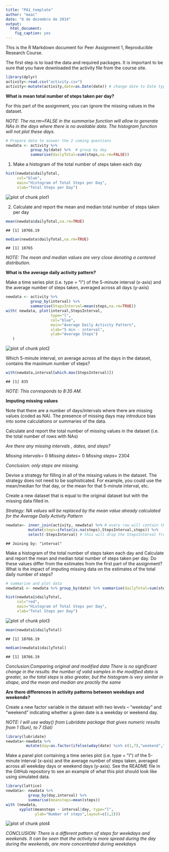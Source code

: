 ```yaml
---
title: "PA1_template"
author: "maac"
date: "8 de dezembro de 2014"
output:
  html_document:
    fig_caption: yes
---
```


This is the R Markdown document for Peer Assignment 1, Reproducible Research Course.

The first step is to load the data and required packages.
It is important to be sure that you have downloaded the activity file from the course site.


```r
library(dplyr)
activity<-read.csv("activity.csv")
activity<-mutate(activity,date=as.Date(date)) # change date to Date type
```

**What is mean total number of steps taken per day?**

For this part of the assignment, you can ignore the missing values in the dataset.

*NOTE: The na.rm=FALSE in the summarise function will allow to generate NAs in the days where there is no available data. The histogram function will not plot these days.*

```r
# Prepare data to answer the 2 coming questions
newdata <- activity %>%
           group_by(date) %>%  # group by day
           summarise(dailyTotal=sum(steps,na.rm=FALSE))
```


1. Make a histogram of the total number of steps taken each day

```r
hist(newdata$dailyTotal,
     col="blue",
     main="Histogram of Total Steps per Day",
     xlab="Total Steps per Day")
```

![plot of chunk plot1](figure/plot1-1.png) 

2. Calculate and report the mean and median total number of steps taken per day

```r
mean(newdata$dailyTotal,na.rm=TRUE)
```

```
## [1] 10766.19
```

```r
median(newdata$dailyTotal,na.rm=TRUE)
```

```
## [1] 10765
```

*NOTE: The mean and median values are very close denoting a centered distribution.*

**What is the average daily activity pattern?**

Make a time series plot (i.e. type = "l") of the 5-minute interval (x-axis) and the average number of steps taken, averaged across all days (y-axis)

```r
newdata <- activity %>%
           group_by(interval) %>%
           summarise(StepsInterval=mean(steps,na.rm=TRUE))
with( newdata, plot(interval,StepsInterval,
                    type="l",
                    col="blue",
                    main="Average Daily Activity Pattern",
                    xlab="5 min - interval",
                    ylab="Average Steps")
   )
```

![plot of chunk plot2](figure/plot2-1.png) 

Which 5-minute interval, on average across all the days in the dataset, contains the maximum number of steps?


```r
with(newdata,interval[which.max(StepsInterval)])
```

```
## [1] 835
```

*NOTE: This corresponds to 8:35 AM.*

**Imputing missing values**

Note that there are a number of days/intervals where there are missing values (coded as NA). The presence of missing days may introduce bias into some calculations or summaries of the data.

Calculate and report the total number of missing values in the dataset (i.e. the total number of rows with NAs)

*Are there any missing intervals , dates, and steps?*

*Missing intervals=* 0
*Missing dates=* 0
*Missing steps=* 2304

*Conclusion: only steps are missing.*

Devise a strategy for filling in all of the missing values in the dataset. The strategy does not need to be sophisticated. For example, you could use the mean/median for that day, or the mean for that 5-minute interval, etc.

Create a new dataset that is equal to the original dataset but with the missing data filled in.

*Strategy: NA values will be replaced by the mean value already calculated for the Average Daily Activity Pattern*

```r
newdata<- inner_join(activity, newdata) %>% # every row will contain the average steps for the interval StepsInterval from newdata
          mutate(steps=ifelse(is.na(steps),StepsInterval,steps)) %>%
          select(-StepsInterval) # this will drop the StepsInterval from the dataframe
```

```
## Joining by: "interval"
```

Make a histogram of the total number of steps taken each day and Calculate and report the mean and median total number of steps taken per day. Do these values differ from the estimates from the first part of the assignment? What is the impact of imputing missing data on the estimates of the total daily number of steps?

```r
# summarise and plot data
newdata1 <- newdata %>% group_by(date) %>% summarise(dailyTotal=sum(steps))

hist(newdata1$dailyTotal,
     col="red",
     main="Histogram of Total Steps per Day",
     xlab="Total Steps per Day")
```

![plot of chunk plot3](figure/plot3-1.png) 

```r
mean(newdata1$dailyTotal)
```

```
## [1] 10766.19
```

```r
median(newdata1$dailyTotal)
```

```
## [1] 10766.19
```
*Conclusion:Comparing original and modified data*
*There is no significant change in the results: the number of valid samples in the modified data is greater, so the total steps is also greater, but the histogram is very similar in shape, and the mean and median are practily the same*


**Are there differences in activity patterns between weekdays and weekends?**

Create a new factor variable in the dataset with two levels – “weekday” and “weekend” indicating whether a given date is a weekday or weekend day.

*NOTE: I will use wday() from Lubridate package that gives numeric results from 1 (Sun), to 7 (Sat)*

```r
library(lubridate)
newdata<-newdata %>% 
         mutate(day=as.factor(ifelse(wday(date) %in% c(1,7),"weekend","weekday")))
```
Make a panel plot containing a time series plot (i.e. type = "l") of the 5-minute interval (x-axis) and the average number of steps taken, averaged across all weekday days or weekend days (y-axis). See the README file in the GitHub repository to see an example of what this plot should look like using simulated data.

```r
library(lattice)
newdata<- newdata %>% 
          group_by(day,interval) %>%
          summarise(meansteps=mean(steps))
with (newdata, 
      xyplot(meansteps ~ interval|day, type="l", 
             ylab="Number of steps",layout=c(1,2)))
```

![plot of chunk plot4](figure/plot4-1.png) 

*CONCLUSION: There is a different pattern of steps for weekdays and weekends. It can be seen that the activity is more spread during the day during the weekends, are more concentrated during weekdays*
